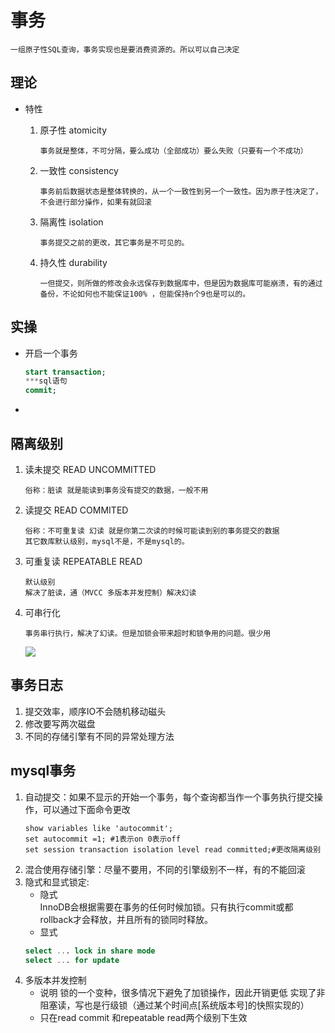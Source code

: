 # 事务

``` wiki
一组原子性SQL查询，事务实现也是要消费资源的。所以可以自己决定
```



## 理论

- 特性

  1. 原子性 atomicity

     ``` wiki
     事务就是整体，不可分隔，要么成功（全部成功）要么失败（只要有一个不成功）
     ```

     

  2. 一致性 consistency

     ``` wiki
     事务前后数据状态是整体转换的，从一个一致性到另一个一致性。因为原子性决定了，不会进行部分操作，如果有就回滚
     ```

     

  3. 隔离性 isolation

     ``` wiki
     事务提交之前的更改，其它事务是不可见的。
     ```

     

  4. 持久性 durability

     ``` wiki
     一但提交，则所做的修改会永远保存到数据库中，但是因为数据库可能崩溃，有的通过备份，不论如何也不能保证100% ，但能保持n个9也是可以的。
     ```

     

     

  

## 实操

- 开启一个事务

  ``` sql
  start transaction;
  ***sql语句
  commit;
  ```

  

- 

## 隔离级别

1. 读未提交 READ UNCOMMITTED

   ``` wiki
   俗称：脏读 就是能读到事务没有提交的数据，一般不用
   ```

   

2. 读提交 READ COMMITED

   ``` wiki
   俗称：不可重复读 幻读 就是你第二次读的时候可能读到别的事务提交的数据
   其它数库默认级别，mysql不是，不是mysql的。
   ```

   

3. 可重复读 REPEATABLE READ

   ``` wiki
   默认级别
   解决了脏读，通（MVCC 多版本并发控制）解决幻读
   ```

   

4. 可串行化

   ``` wiki
   事务串行执行，解决了幻读。但是加锁会带来超时和锁争用的问题。很少用 
   ```

   

   ![](../../images/360截图1786060510596142.jpg)

## 事务日志

1. 提交效率，顺序IO不会随机移动磁头
2. 修改要写两次磁盘
3. 不同的存储引擎有不同的异常处理方法
   
## mysql事务
1. 自动提交：如果不显示的开始一个事务，每个查询都当作一个事务执行提交操作，可以通过下面命令更改
   ``` shell
   show variables like 'autocommit';
   set autocommit =1; #1表示on 0表示off
   set session transaction isolation level read committed;#更改隔离级别
   ```
2. 混合使用存储引擎：尽量不要用，不同的引擎级别不一样，有的不能回滚
3. 隐式和显式锁定:
   - 隐式    
   InnoDB会根据需要在事务的任何时候加锁。只有执行commit或都rollback才会释放，并且所有的锁同时释放。
   - 显式
   ``` sql
   select ... lock in share mode
   select ... for update
   ```
4. 多版本并发控制
   - 说明
     锁的一个变种，很多情况下避免了加锁操作，因此开销更低
     实现了非阻塞读，写也是行级锁（通过某个时间点[系统版本号]的快照实现的）
   - 只在read commit 和repeatable read两个级别下生效